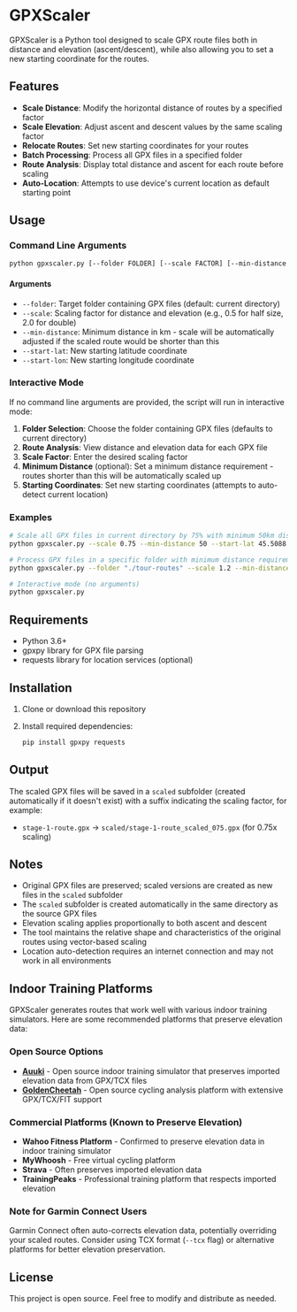 # GPXScaler

GPXScaler is a Python tool designed to scale GPX route files both in distance and elevation (ascent/descent), while also allowing you to set a new starting coordinate for the routes.

## Features

- **Scale Distance**: Modify the horizontal distance of routes by a specified factor
- **Scale Elevation**: Adjust ascent and descent values by the same scaling factor
- **Relocate Routes**: Set new starting coordinates for your routes
- **Batch Processing**: Process all GPX files in a specified folder
- **Route Analysis**: Display total distance and ascent for each route before scaling
- **Auto-Location**: Attempts to use device's current location as default starting point

## Usage

### Command Line Arguments

```bash
python gpxscaler.py [--folder FOLDER] [--scale FACTOR] [--min-distance DISTANCE] [--start-lat LATITUDE] [--start-lon LONGITUDE]
```

#### Arguments

- `--folder`: Target folder containing GPX files (default: current directory)
- `--scale`: Scaling factor for distance and elevation (e.g., 0.5 for half size, 2.0 for double)
- `--min-distance`: Minimum distance in km - scale will be automatically adjusted if the scaled route would be shorter than this
- `--start-lat`: New starting latitude coordinate
- `--start-lon`: New starting longitude coordinate

### Interactive Mode

If no command line arguments are provided, the script will run in interactive mode:

1. **Folder Selection**: Choose the folder containing GPX files (defaults to current directory)
2. **Route Analysis**: View distance and elevation data for each GPX file
3. **Scale Factor**: Enter the desired scaling factor
4. **Minimum Distance** (optional): Set a minimum distance requirement - routes shorter than this will be automatically scaled up
5. **Starting Coordinates**: Set new starting coordinates (attempts to auto-detect current location)

### Examples

```bash
# Scale all GPX files in current directory by 75% with minimum 50km distance and set new start point
python gpxscaler.py --scale 0.75 --min-distance 50 --start-lat 45.5088 --start-lon -73.5878

# Process GPX files in a specific folder with minimum distance requirement
python gpxscaler.py --folder "./tour-routes" --scale 1.2 --min-distance 40

# Interactive mode (no arguments)
python gpxscaler.py
```

## Requirements

- Python 3.6+
- gpxpy library for GPX file parsing
- requests library for location services (optional)

## Installation

1. Clone or download this repository
2. Install required dependencies:

   ```bash
   pip install gpxpy requests
   ```

## Output

The scaled GPX files will be saved in a `scaled` subfolder (created automatically if it doesn't exist) with a suffix indicating the scaling factor, for example:

- `stage-1-route.gpx` → `scaled/stage-1-route_scaled_075.gpx` (for 0.75x scaling)

## Notes

- Original GPX files are preserved; scaled versions are created as new files in the `scaled` subfolder
- The `scaled` subfolder is created automatically in the same directory as the source GPX files
- Elevation scaling applies proportionally to both ascent and descent
- The tool maintains the relative shape and characteristics of the original routes using vector-based scaling
- Location auto-detection requires an internet connection and may not work in all environments

## Indoor Training Platforms

GPXScaler generates routes that work well with various indoor training simulators. Here are some recommended platforms that preserve elevation data:

### Open Source Options
- **[Auuki](https://auuki.com)** - Open source indoor training simulator that preserves imported elevation data from GPX/TCX files
- **[GoldenCheetah](https://goldencheetah.github.io)** - Open source cycling analysis platform with extensive GPX/TCX/FIT support

### Commercial Platforms (Known to Preserve Elevation)
- **Wahoo Fitness Platform** - Confirmed to preserve elevation data in indoor training simulator
- **MyWhoosh** - Free virtual cycling platform
- **Strava** - Often preserves imported elevation data
- **TrainingPeaks** - Professional training platform that respects imported elevation

### Note for Garmin Connect Users
Garmin Connect often auto-corrects elevation data, potentially overriding your scaled routes. Consider using TCX format (`--tcx` flag) or alternative platforms for better elevation preservation.

## License

This project is open source. Feel free to modify and distribute as needed.
